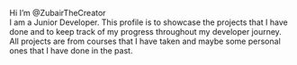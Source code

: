 Hi I’m @ZubairTheCreator<br>
I am a Junior Developer. This profile is to showcase the projects that I have done and to keep track of my progress throughout my developer journey.<br>
All projects are from courses that I have taken and maybe some personal ones that I have done in the past.<br>
<!---
ZubairTheCreator/ZubairTheCreator is a ✨ special ✨ repository because its `README.md` (this file) appears on your GitHub profile.
You can click the Preview link to take a look at your changes.
--->
